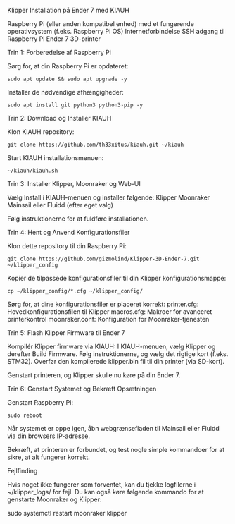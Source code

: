 Klipper Installation på Ender 7 med KIAUH

  Raspberry Pi (eller anden kompatibel enhed) med et fungerende operativsystem (f.eks. Raspberry Pi OS)
    Internetforbindelse
    SSH adgang til Raspberry Pi
    Ender 7 3D-printer


    

Trin 1: Forberedelse af Raspberry Pi

  Sørg for, at din Raspberry Pi er opdateret:


    sudo apt update && sudo apt upgrade -y

Installer de nødvendige afhængigheder:


    sudo apt install git python3 python3-pip -y

Trin 2: Download og Installer KIAUH

  Klon KIAUH repository:

    git clone https://github.com/th33xitus/kiauh.git ~/kiauh

Start KIAUH installationsmenuen:


    ~/kiauh/kiauh.sh

Trin 3: Installer Klipper, Moonraker og Web-UI

  Vælg Install i KIAUH-menuen og installer følgende:
        Klipper
        Moonraker
        Mainsail eller Fluidd (efter eget valg)

   Følg instruktionerne for at fuldføre installationen.

Trin 4: Hent og Anvend Konfigurationsfiler

  Klon dette repository til din Raspberry Pi:

    

    git clone https://github.com/gizmolind/Klipper-3D-Ender-7.git ~/klipper_config

Kopier de tilpassede konfigurationsfiler til din Klipper konfigurationsmappe:


    cp ~/klipper_config/*.cfg ~/klipper_config/

  Sørg for, at dine konfigurationsfiler er placeret korrekt:
        printer.cfg: Hovedkonfigurationsfilen til Klipper
        macros.cfg: Makroer for avanceret printerkontrol
        moonraker.conf: Konfiguration for Moonraker-tjenesten

Trin 5: Flash Klipper Firmware til Ender 7

   Kompilér Klipper firmware via KIAUH:
        I KIAUH-menuen, vælg Klipper og derefter Build Firmware.
        Følg instruktionerne, og vælg det rigtige kort (f.eks. STM32).
        Overfør den kompilerede klipper.bin fil til din printer (via SD-kort).

   Genstart printeren, og Klipper skulle nu køre på din Ender 7.

Trin 6: Genstart Systemet og Bekræft Opsætningen

  Genstart Raspberry Pi:

    

    sudo reboot

   Når systemet er oppe igen, åbn webgrænsefladen til Mainsail eller Fluidd via din browsers IP-adresse.

   Bekræft, at printeren er forbundet, og test nogle simple kommandoer for at sikre, at alt fungerer korrekt.

Fejlfinding

   Hvis noget ikke fungerer som forventet, kan du tjekke logfilerne i ~/klipper_logs/ for fejl.
   Du kan også køre følgende kommando for at genstarte Moonraker og Klipper:

    

sudo systemctl restart moonraker klipper
